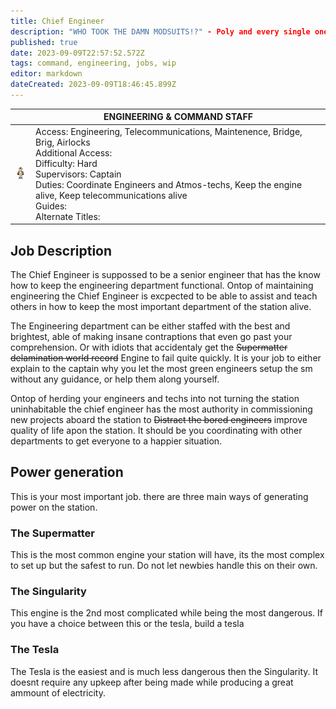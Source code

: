 ```yaml
---
title: Chief Engineer
description: "WHO TOOK THE DAMN MODSUITS!?" - Poly and every single one of his masters
published: true
date: 2023-09-09T22:57:52.572Z
tags: command, engineering, jobs, wip
editor: markdown
dateCreated: 2023-09-09T18:46:45.899Z
---
```




|                             | ENGINEERING & COMMAND STAFF                                                                                   |
|-----------------------------|----------------------------------------------------------------------------------------------|
| ![generic_ce.png](/jobs/engineering/generic_ce.png) | Access: Engineering, Telecommunications, Maintenence, Bridge, Brig, Airlocks<br>Additional Access:<br>Difficulty: Hard<br>Supervisors: Captain<br>Duties: Coordinate Engineers and Atmos-techs, Keep the engine alive, Keep telecommunications alive<br>Guides:<br>Alternate Titles: |

## Job Description 
The Chief Engineer is suppossed to be a senior engineer that has the know how to keep the engineering department functional. Ontop of maintaining engineering the Chief Engineer is excpected to be able to assist and teach others in how to keep the most important department of the station alive.

The Engineering department can be either staffed with the best and brightest, able of making insane contraptions that even go past your comprehension. Or with idiots that accidentaly get the ~~Supermatter delamination world record~~ Engine to fail quite quickly. It is your job to either explain to the captain why you let the most green engineers setup the sm without any guidance, or help them along yourself.

Ontop of herding your engineers and techs into not turning the station uninhabitable the chief engineer has the most authority in commissioning new projects aboard the station to ~~Distract the bored engineers~~ improve quality of life apon the station. It should be you coordinating with other departments to get everyone to a happier situation.




## Power generation
This is your most important job. there are three main ways of generating power on the station.
### The Supermatter
This is the most common engine your station will have, its the most complex to set up but the safest to run. Do not let newbies handle this on their own.
### The Singularity
This engine is the 2nd most complicated while being the most dangerous. If you have a choice between this or the tesla, build a tesla
### The Tesla
The Tesla is the easiest and is much less dangerous then the Singularity. It doesnt require any upkeep after being made while producing a great ammount of electricity.